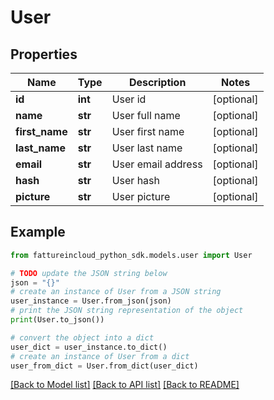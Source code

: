 # User


## Properties

Name | Type | Description | Notes
------------ | ------------- | ------------- | -------------
**id** | **int** | User id | [optional] 
**name** | **str** | User full name | [optional] 
**first_name** | **str** | User first name | [optional] 
**last_name** | **str** | User last name | [optional] 
**email** | **str** | User email address | [optional] 
**hash** | **str** | User hash | [optional] 
**picture** | **str** | User picture | [optional] 

## Example

```python
from fattureincloud_python_sdk.models.user import User

# TODO update the JSON string below
json = "{}"
# create an instance of User from a JSON string
user_instance = User.from_json(json)
# print the JSON string representation of the object
print(User.to_json())

# convert the object into a dict
user_dict = user_instance.to_dict()
# create an instance of User from a dict
user_from_dict = User.from_dict(user_dict)
```
[[Back to Model list]](../README.md#documentation-for-models) [[Back to API list]](../README.md#documentation-for-api-endpoints) [[Back to README]](../README.md)


